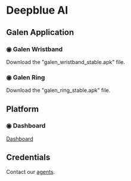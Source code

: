# Deepblue AI

## Galen Application

### ◉ Galen Wristband
Download the "galen_wristband_stable.apk" file.


### ◉ Galen Ring
Download the "galen_ring_stable.apk" file.

## Platform

### ◉ Dashboard 
[Dashboard]()

## Credentials
Contact our [agents](https://deepblueai.co/#contact).

